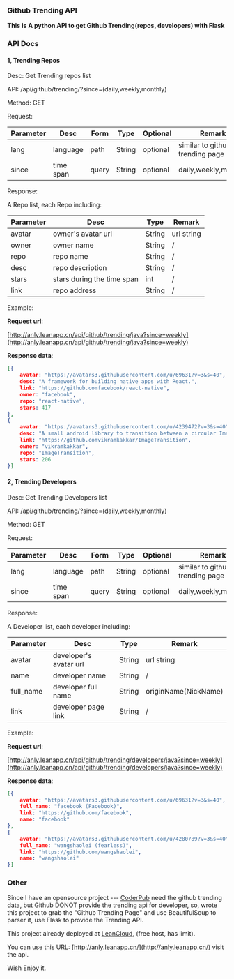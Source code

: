 
### Github Trending API

**This is A python API to get Github Trending(repos, developers) with Flask**

### API Docs

#### 1, Trending Repos
Desc: Get Trending repos list

API: /api/github/trending/<lang>?since=(daily,weekly,monthly)

Method: GET

Request:

Parameter|Desc|Form|Type|Optional|Remark
-----|-----|-----|-----|-----|-----
lang |language|path|String|optional|similar to github trending page
since|time span|query|String|optional|daily,weekly,monthly

Response:

A Repo list, each Repo including:

Parameter|Desc|Type|Remark
-----|-----|-----|-----
avatar|owner's avatar url|String|url string
owner|owner name|String|/
repo|repo name|String|/
desc|repo description|String|/
stars|stars during the time span|int|/
link|repo address|String|/

Example:

**Request url**:

[http://anly.leanapp.cn/api/github/trending/java?since=weekly](http://anly.leanapp.cn/api/github/trending/java?since=weekly)

**Response data**:

````json
[{
    avatar: "https://avatars3.githubusercontent.com/u/69631?v=3&s=40",
    desc: "A framework for building native apps with React.",
    link: "https://github.comfacebook/react-native",
    owner: "facebook",
    repo: "react-native",
    stars: 417
},
{
    avatar: "https://avatars3.githubusercontent.com/u/4239472?v=3&s=40",
    desc: "A small android library to transition between a circular ImageView from one Activity to a rectangular ImageView in the launched Activity.",
    link: "https://github.comvikramkakkar/ImageTransition",
    owner: "vikramkakkar",
    repo: "ImageTransition",
    stars: 206
}]
````

#### 2, Trending Developers

Desc: Get Trending Developers list

API: /api/github/trending/<lang>?since=(daily,weekly,monthly)

Method: GET

Request:

Parameter|Desc|Form|Type|Optional|Remark
-----|-----|-----|-----|-----|-----
lang |language|path|String|optional|similar to github trending page
since|time span|query|String|optional|daily,weekly,monthly

Response:

A Developer list, each developer including:

Parameter|Desc|Type|Remark
-----|-----|-----|-----
avatar|developer's avatar url|String|url string
name|developer name|String|/
full_name|developer full name|String|originName(NickName)
link|developer page link|String|/

Example:

**Request url**:

[http://anly.leanapp.cn/api/github/trending/developers/java?since=weekly](http://anly.leanapp.cn/api/github/trending/developers/java?since=weekly)

**Response data**:

````json
[{
    avatar: "https://avatars3.githubusercontent.com/u/69631?v=3&s=40",
    full_name: "facebook (Facebook)",
    link: "https://github.com/facebook",
    name: "facebook"
}, 
{
    avatar: "https://avatars3.githubusercontent.com/u/4280789?v=3&s=40",
    full_name: "wangshaolei (fearless)",
    link: "https://github.com/wangshaolei",
    name: "wangshaolei"
}]
````

### Other

Since I have an opensource project --- [CoderPub](https://github.com/mingjunli/GithubApp) need the github trending data, but Github DONOT provide the trending api for developer, so, wrote this project to grab the "Github Trending Page" and use BeautifulSoup to parser it, use Flask to provide the Trending API.

This project already deployed at [LeanCloud](leancloud.cn), (free host, has limit).

You can use this URL: [http://anly.leanapp.cn/](http://anly.leanapp.cn/) visit the api.

Wish Enjoy it.

